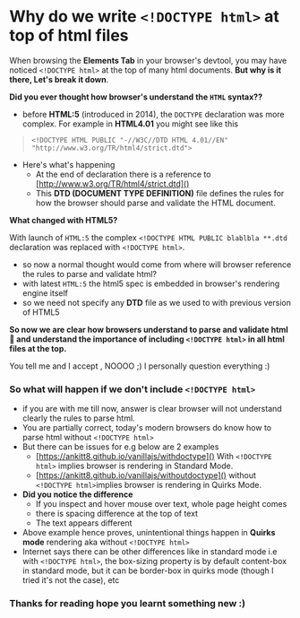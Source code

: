 # Why do we write `<!DOCTYPE html>` at top of html files

When browsing the **Elements Tab** in your browser's devtool, you may have noticed `<!DOCTYPE html>` at the top of many html documents. **But why is it there, Let's break it down**.


**Did you ever thought how browser's understand the `HTML` syntax??**

- before **HTML:5** (introduced in 2014), the `DOCTYPE` declaration was more complex. For example in **HTML4.01** you might see like this 
> `<!DOCTYPE HTML PUBLIC "-//W3C//DTD HTML 4.01//EN" "http://www.w3.org/TR/html4/strict.dtd">`
- Here's what's happening
  - At the end of declaration there is a reference to [http://www.w3.org/TR/html4/strict.dtd]()
  - This **DTD (DOCUMENT TYPE DEFINITION)**  file defines the rules for how the browser should parse and validate the HTML document.

**What changed with HTML5?**

With launch of `HTML:5` the complex `<!DOCTYPE HTML PUBLIC blablbla **.dtd` declaration was replaced with
`<!DOCTYPE html>`.
-  so now a normal thought would come from where will browser reference the rules to parse and validate html?
- with latest `HTML:5` the html5 spec is embedded in browser's rendering engine itself
- so we need not specify any **DTD** file as we used to with previous version of HTML5

**So now we are clear how browsers understand to parse and validate html :rocket: 
and understand the importance of including `<!DOCTYPE html>` in all html files at the top.** 

You tell me and I accept , NOOOO ;) I personally question everything :)

### So what will happen if we don't include `<!DOCTYPE html>`
- if you are with me till now, answer is clear  browser will not understand clearly the rules to parse html.
- You are partially correct, today's modern browsers do know how to parse html without `<!DOCTYPE html>`
- But there can be issues for e.g below are 2 examples
  - [https://ankitt8.github.io/vanillajs/withdoctype]() With `<!DOCTYPE html>` implies browser is rendering in Standard Mode.
  - [https://ankitt8.github.io/vanillajs/withoutdoctype]() without `<!DOCTYPE html>`implies browser is rendering in Quirks Mode.
- **Did you notice the difference**
  - If you inspect and hover mouse over text, whole page height comes
  - there is spacing difference at the top of text
  - The text appears different
- Above example hence proves, unintentional things happen in **Quirks mode** rendering aka without `<!DOCTYPE html>` 
- Internet says there can be other differences like in standard mode i.e with `<!DOCTYPE html>`, the box-sizing property is by default content-box in standard mode, but it can be border-box in quirks mode (though I tried it's not the case), etc

### Thanks for reading hope you learnt something new :)








